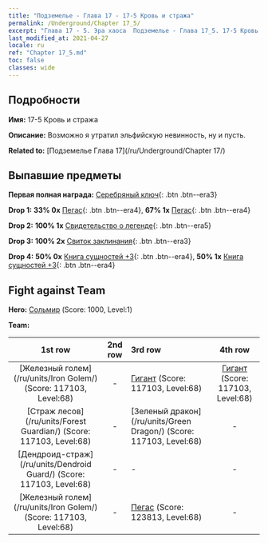 ```yaml
---
title: "Подземелье - Глава 17 - 17-5 Кровь и стража"
permalink: /Underground/Chapter 17_5/
excerpt: "Глава 17 - 5. Эра хаоса  Подземелье - Глава 17_5. 17-5 Кровь и стража"
last_modified_at: 2021-04-27
locale: ru
ref: "Chapter 17_5.md"
toc: false
classes: wide
---
```


## Подробности

 **Имя:** 17-5 Кровь и стража

 **Описание:** Возможно я утратил эльфийскую невинность, ну и пусть.

 **Related to:** [Подземелье Глава 17](/ru/Underground/Chapter 17/)

## Выпавшие предметы

 **Первая полная награда:** [Серебряный ключ](/ItemsRU/con_693/){: .btn .btn--era3}

 **Drop 1:** **33% 0x** [Пегас](/ItemsRU/unt_202/){: .btn .btn--era4}, **67% 1x** [Пегас](/ItemsRU/unt_202/){: .btn .btn--era4}

 **Drop 2:** **100% 1x** [Свидетельство о легенде](/ItemsRU/mat_67/){: .btn .btn--era5}

 **Drop 3:** **100% 2x** [Свиток заклинания](/ItemsRU/con_694/){: .btn .btn--era3}

 **Drop 4:** **50% 0x** [Книга сущностей +3](/ItemsRU/mat_60/){: .btn .btn--era4}, **50% 1x** [Книга сущностей +3](/ItemsRU/mat_60/){: .btn .btn--era4}


## Fight against Team
 **Hero:** [Сольмир](/ru/heroes/Solmyr/) (Score: 1000, Level:1)

 **Team:**


  | 1st row | 2nd row | 3rd row | 4th row |
  |:----:|:----:|:----|:----:|
  | [Железный голем](/ru/units/Iron Golem/) (Score: 117103, Level:68)  | - | [Гигант](/ru/units/Giant/) (Score: 117103, Level:68)  | [Гигант](/ru/units/Giant/) (Score: 117103, Level:68)  |
  | [Страж лесов](/ru/units/Forest Guardian/) (Score: 117103, Level:68)  | - | [Зеленый дракон](/ru/units/Green Dragon/) (Score: 117103, Level:68)  | - |
  | [Дендроид-страж](/ru/units/Dendroid Guard/) (Score: 117103, Level:68)  | - | - | - |
  | [Железный голем](/ru/units/Iron Golem/) (Score: 117103, Level:68)  | - | [Пегас](/ru/units/Pegasus/) (Score: 123813, Level:68)  | - |


